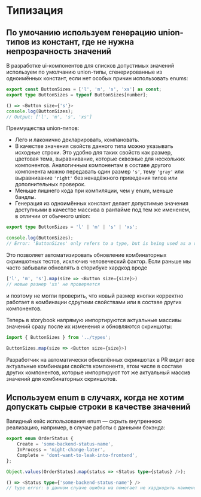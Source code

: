 # Типизация

## По умочанию используем генерацию union-типов из констант, где не нужна непрозрачность значений

В разработке ui-компонентов для списков допустимых значений используем по умолчанию union-типы, сгенерированные из одноимённых констант, если нет особых причин использовать enums:
```typescript jsx
export const ButtonSizes = ['l', 'm', 's', 'xs'] as const;
export type ButtonSizes = typeof ButtonSizes[number];

() => <Button size={'s'}>
console.log(ButtonSizes);
// Output: ['l', 'm', 's', 'xs']
```

Преимущества union-типов:
* Лего и лаконично декларировать, компановать.
* В качестве значения свойств данного типа можно указывать исходные строки. Это удобно для таких свойств как размер, цветовая тема, выравнивание, которые сквозные для нескольких компонентов. Аналогичным компонентам в составе другого компонента можно передавать один размер `'s'`, тему `'gray'` или выравнивание `'right'` без ненадёжного приведения типов или дополнительных проверок.
* Меньше лишнего кода при компиляции, чем у enum, меньше бандлы.
* Генерация из одноимённых констант делает допустимые значения доступными в качестве массива в рантайме под тем же имененем, в отличии от обычного union:
```typescript jsx
export type ButtonSizes = 'l' | 'm' | 's' | 'xs';

console.log(ButtonSizes);
// Error: 'ButtonSizes' only refers to a type, but is being used as a value here.
```

Это позволяет автоматизировать обновление комбинаторных скриншотных тестов, исключив человеческий фактор. Если раньше мы часто забывали обновлять в сторибуке хардкод вроде
```typescript jsx
['l', 'm', 's'].map(size => <Button size={size}>)
// новые размер 'xs' не проверяется
```
и поэтому не могли проверить, что новый размер кнопки корректно работает в комбинации сдругими свойствами или в составе других компонентов.

Теперь в storybook напрямую импортируются актуальные массивы значений сразу после их изменения и обновляются скриншоты:
```typescript jsx
import { ButtonSizes } from '../types';

ButtonSizes.map(size => <Button size={size}>)
```
Разработчик на автоматически обновлённых скриншотах в PR видит все актуальные комбинации свойств компонента, втом числе в составе других компонентов, которые импортируют тот же актуальный массив значений для комбинаторных скриншотов.

## Используем enum в случаях, когда не хотим допускать сырые строки в качестве значений

Валидный кейс использования enum — скрыть внутреннюю реализацию, например, в случае работы с данными бэкэнда:
```typescript jsx
export enum OrderStatus {
    Create = 'some-backend-status-name',
    InProcess = 'might-change-later',
    Complete = 'dont-want-to-leak-into-frontend',
};

Object.values(OrderStatus).map(status => <Status type={status} />);

() => <Status type={'some-backend-status-name'} />
// type error: в данном слуаче ошибка на помогает не хардкодить наименования с бэкэнда на фронте
```





